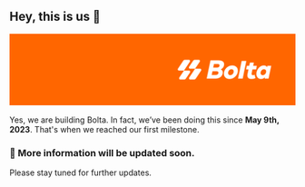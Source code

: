 ## Hey, this is us 👋

![An illustration showing a variety of differently themed Octocats. Monuments from different cities are indicated in the background like the Space Needle, Berlin Fernsehturm and Transamerica Pyramid.](https://raw.githubusercontent.com/bolta-io/.github/develop/profile/hero.png)

Yes, we are building Bolta. In fact, we’ve been doing this since **May 9th, 2023**. That's when we reached our first milestone.

### 🍿 More information will be updated soon.

Please stay tuned for further updates.
